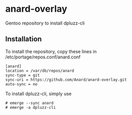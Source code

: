 # anard-overlay
Gentoo repository to install dpluzz-cli

## Installation
To install the repository, copy these lines in /etc/portage/repos.conf/anard.conf
```
[anard]
location = /var/db/repos/anard
sync-type = git
sync-uri = https://github.com/Anard/anard-overlay.git
auto-sync = no
```

To install dpluzz-cli, simply use
```
# emerge --sync anard
# emerge -a dpluzz-cli
```
